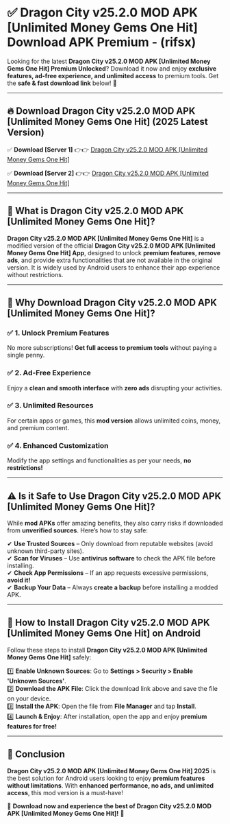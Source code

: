 
# ✅ Dragon City v25.2.0 MOD APK [Unlimited Money Gems One Hit] Download APK Premium -  (rifsx) 

Looking for the latest **Dragon City v25.2.0 MOD APK [Unlimited Money Gems One Hit] Premium Unlocked**? Download it now and enjoy **exclusive features, ad-free experience, and unlimited access** to premium tools. Get the **safe & fast download link** below! 🚀

---

## 🔥 Download Dragon City v25.2.0 MOD APK [Unlimited Money Gems One Hit] (2025 Latest Version)

✅ **Download [Server 1]** 👉👉 [Dragon City v25.2.0 MOD APK [Unlimited Money Gems One Hit] ](https://apkcomod.com?title=Dragon_City_v25.2.0_MOD_APK_[Unlimited_Money_Gems_One_Hit])  

✅ **Download [Server 2]** 👉👉 [Dragon City v25.2.0 MOD APK [Unlimited Money Gems One Hit] ](https://apkcomod.com?title=Dragon_City_v25.2.0_MOD_APK_[Unlimited_Money_Gems_One_Hit])  


---

## 📌 What is Dragon City v25.2.0 MOD APK [Unlimited Money Gems One Hit]?

**Dragon City v25.2.0 MOD APK [Unlimited Money Gems One Hit]** is a modified version of the official **Dragon City v25.2.0 MOD APK [Unlimited Money Gems One Hit] App**, designed to unlock **premium features**, **remove ads**, and provide extra functionalities that are not available in the original version. It is widely used by Android users to enhance their app experience without restrictions.

---

## 🌟 Why Download Dragon City v25.2.0 MOD APK [Unlimited Money Gems One Hit]?

### ✅ 1. Unlock Premium Features
No more subscriptions! **Get full access to premium tools** without paying a single penny.

### ✅ 2. Ad-Free Experience
Enjoy a **clean and smooth interface** with **zero ads** disrupting your activities.

### ✅ 3. Unlimited Resources
For certain apps or games, this **mod version** allows unlimited coins, money, and premium content.

### ✅ 4. Enhanced Customization
Modify the app settings and functionalities as per your needs, **no restrictions!**

---

## ⚠️ Is it Safe to Use Dragon City v25.2.0 MOD APK [Unlimited Money Gems One Hit]?

While **mod APKs** offer amazing benefits, they also carry risks if downloaded from **unverified sources**. Here’s how to stay safe:

✔ **Use Trusted Sources** – Only download from reputable websites (avoid unknown third-party sites).  
✔ **Scan for Viruses** – Use **antivirus software** to check the APK file before installing.  
✔ **Check App Permissions** – If an app requests excessive permissions, **avoid it!**  
✔ **Backup Your Data** – Always **create a backup** before installing a modded APK.

---

## 📲 How to Install Dragon City v25.2.0 MOD APK [Unlimited Money Gems One Hit] on Android

Follow these steps to install **Dragon City v25.2.0 MOD APK [Unlimited Money Gems One Hit]** safely:

1️⃣ **Enable Unknown Sources**: Go to **Settings > Security > Enable 'Unknown Sources'**.  
2️⃣ **Download the APK File**: Click the download link above and save the file on your device.  
3️⃣ **Install the APK**: Open the file from **File Manager** and tap **Install**.  
4️⃣ **Launch & Enjoy**: After installation, open the app and enjoy **premium features for free!**

---

## 🚀 Conclusion

**Dragon City v25.2.0 MOD APK [Unlimited Money Gems One Hit] 2025** is the best solution for Android users looking to enjoy **premium features without limitations**. With **enhanced performance, no ads, and unlimited access**, this mod version is a must-have!

🔻 **Download now and experience the best of Dragon City v25.2.0 MOD APK [Unlimited Money Gems One Hit]!** 🔻


